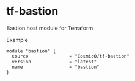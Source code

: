 # tf-bastion
Bastion host module for Terraform


Example
```
module "bastion" {
  source               = "CosmicQ/tf-bastion"
  version              = "latest"
  name                 = "bastion"
}

```
